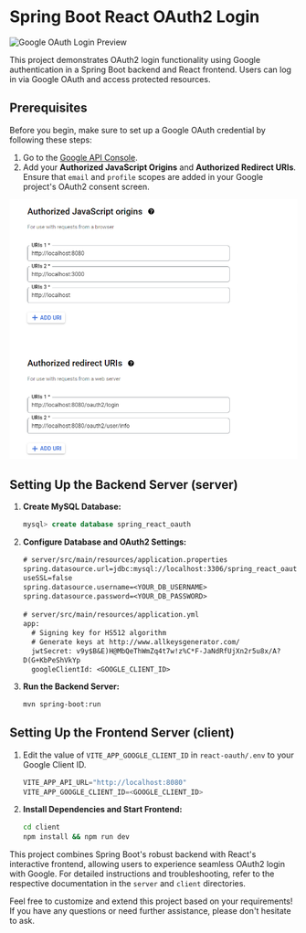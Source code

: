 # Spring Boot React OAuth2 Login

![Google OAuth Login Preview](preview/preview.gif)

This project demonstrates OAuth2 login functionality using Google authentication in a Spring Boot backend and React frontend. Users can log in via Google OAuth and access protected resources.

## Prerequisites

Before you begin, make sure to set up a Google OAuth credential by following these steps:

1. Go to the [Google API Console](https://console.developers.google.com/projectselector/apis/credentials?pli=1).
2. Add your **Authorized JavaScript Origins** and **Authorized Redirect URIs**. Ensure that `email` and `profile` scopes are added in your Google project's OAuth2 consent screen.

![Origin and Redirect URIs](Origin_and_Redirect_URIs.PNG)

## Setting Up the Backend Server (server)

1. **Create MySQL Database:**

   ```sql
   mysql> create database spring_react_oauth
   ```

2. **Configure Database and OAuth2 Settings:**

   ```properties
   # server/src/main/resources/application.properties
   spring.datasource.url=jdbc:mysql://localhost:3306/spring_react_oauth?useSSL=false
   spring.datasource.username=<YOUR_DB_USERNAME>
   spring.datasource.password=<YOUR_DB_PASSWORD>

   # server/src/main/resources/application.yml
   app:
     # Signing key for HS512 algorithm
     # Generate keys at http://www.allkeysgenerator.com/
     jwtSecret: v9y$B&E)H@MbQeThWmZq4t7w!z%C*F-JaNdRfUjXn2r5u8x/A?D(G+KbPeShVkYp
     googleClientId: <GOOGLE_CLIENT_ID>
   ```

3. **Run the Backend Server:**

   ```bash
   mvn spring-boot:run
   ```

## Setting Up the Frontend Server (client)

1. Edit the value of `VITE_APP_GOOGLE_CLIENT_ID` in `react-oauth/.env` to your Google Client ID.

   ```js
   VITE_APP_API_URL="http://localhost:8080"
   VITE_APP_GOOGLE_CLIENT_ID=<GOOGLE_CLIENT_ID>
   ```

2. **Install Dependencies and Start Frontend:**

   ```bash
   cd client
   npm install && npm run dev
   ```

This project combines Spring Boot's robust backend with React's interactive frontend, allowing users to experience seamless OAuth2 login with Google. For detailed instructions and troubleshooting, refer to the respective documentation in the `server` and `client` directories.

Feel free to customize and extend this project based on your requirements! If you have any questions or need further assistance, please don't hesitate to ask.
